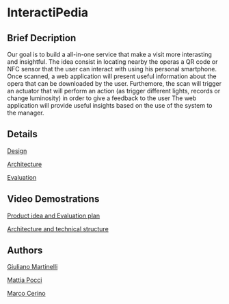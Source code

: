 # InteractiPedia


## Brief Decription
Our goal is to build a all-in-one service that make a visit more interasting and insightful. 
The idea consist in locating nearby the operas a QR code or NFC sensor that the user can interact with using his personal smartphone.
Once scanned, a web application will present useful information about the opera that can be downloaded by the user.
Furthemore, the scan will trigger an actuator that will perform an action (as trigger different lights, records or change luminosity) in order to give a feedback to the user
The web application will provide useful insights based on the use of the system to the manager.


## Details

[Design](Design.md)

[Architecture](Architecture.md)

[Evaluation](Evaluation.md)


## Video Demostrations

[Product idea and Evaluation plan](youtube.com)

[Architecture and technical structure](youtube.com)

## Authors
[Giuliano Martinelli](https://www.linkedin.com/in/giuliano-martinelli-20a9b2193)

[Mattia Pocci](https://www.linkedin.com/in/mattia-pocci-b96232187/)

[Marco Cerino](https://www.linkedin.com/in/marco-cerino-696369197/)






